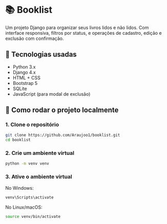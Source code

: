 # 📚 Booklist

Um projeto Django para organizar seus livros lidos e não lidos. Com interface responsiva, filtros por status, e operações de cadastro, edição e exclusão com confirmação.

## 🔧 Tecnologias usadas

- Python 3.x  
- Django 4.x  
- HTML + CSS  
- Bootstrap 5  
- SQLite  
- JavaScript (para modal de exclusão)

## 🚀 Como rodar o projeto localmente

### 1. Clone o repositório

```bash
git clone https://github.com/Araujoo1/booklist.git
cd booklist
```

### 2. Crie um ambiente virtual

```bash
python -m venv venv 
```

### 3. Ative o ambiente virtual

No Windows:
```bash
venv\Scripts\activate
```
No Linux/macOS:
```bash
source venv/bin/activate
```
